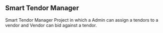 ## Smart Tendor Manager
Smart Tendor Manager Project in which a Admin can assign a tendors to a vendor and Vendor can bid against a tendor.
